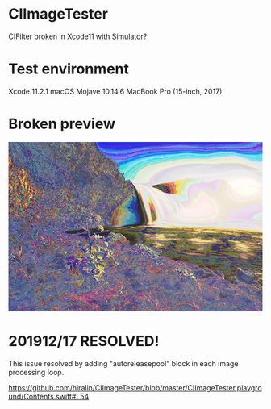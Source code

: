 # CIImageTester
CIFilter broken in Xcode11 with Simulator?

# Test environment
Xcode 11.2.1
macOS Mojave 10.14.6
MacBook Pro (15-inch, 2017)

# Broken preview
![Preview](https://github.com/hiralin/CIImageTester/blob/master/preview.jpg)

# 201912/17 RESOLVED!
This issue resolved by adding "autoreleasepool" block in each image processing loop.

https://github.com/hiralin/CIImageTester/blob/master/CIImageTester.playground/Contents.swift#L54
